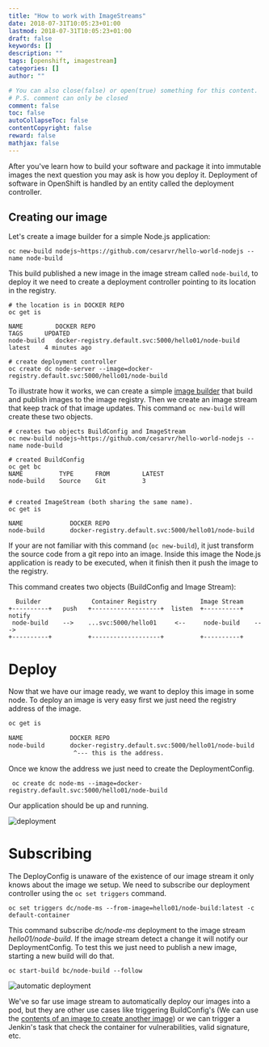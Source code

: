 ```yaml
---
title: "How to work with ImageStreams"
date: 2018-07-31T10:05:23+01:00
lastmod: 2018-07-31T10:05:23+01:00
draft: false
keywords: []
description: ""
tags: [openshift, imagestream]
categories: []
author: ""

# You can also close(false) or open(true) something for this content.
# P.S. comment can only be closed
comment: false
toc: false
autoCollapseToc: false
contentCopyright: false
reward: false
mathjax: false
---
```


<!--more-->

After you've learn how to build your software and package it into immutable images the next question you may ask is how you deploy it. Deployment of software in OpenShift is handled by an entity called the deployment controller.   


## Creating our image 

Let's create a image builder for a simple Node.js application: 

```
oc new-build nodejs~https://github.com/cesarvr/hello-world-nodejs --name node-build 
``` 

This build published a new image in the image stream called ```node-build```, to deploy it we need to create a deployment controller pointing to its location in the registry. 




```
# the location is in DOCKER REPO   
oc get is

NAME         DOCKER REPO                                           TAGS      UPDATED
node-build   docker-registry.default.svc:5000/hello01/node-build   latest    4 minutes ago

# create deployment controller
oc create dc node-server --image=docker-registry.default.svc:5000/hello01/node-build 

```


To illustrate how it works, we can create a simple [image builder](http://cesarvr.github.io/post/deploy-ocp/) that build and publish images to the image registry. Then we create an image stream that keep track of that image updates. This command ```oc new-build``` will create these two objects.  

```
# creates two objects BuildConfig and ImageStream
oc new-build nodejs~https://github.com/cesarvr/hello-world-nodejs --name node-build

# created BuildConfig
oc get bc
NAME          TYPE      FROM         LATEST
node-build    Source    Git          3


# created ImageStream (both sharing the same name).
oc get is

NAME             DOCKER REPO
node-build       docker-registry.default.svc:5000/hello01/node-build
```   

If your are not familiar with this command (```oc new-build```), it just transform the source code from a git repo into an image. Inside this image the Node.js application is ready to be executed, when it finish then it push the image to the registry. 

This command creates two objects (BuildConfig and Image Stream):

```
  Builder              Container Registry            Image Stream    
+----------+   push   +-------------------+  listen  +----------+  notify
 node-build    -->    ...svc:5000/hello01     <--     node-build    ---> 
+----------+          +-------------------+          +----------+
```


# Deploy

Now that we have our image ready, we want to deploy this image in some node. To deploy an image is very easy first we just need the registry address of the image.

```sh
oc get is

NAME             DOCKER REPO
node-build       docker-registry.default.svc:5000/hello01/node-build
                  ^--- this is the address.


```

Once we know the address we just need to create the DeploymentConfig.     

```
 oc create dc node-ms --image=docker-registry.default.svc:5000/hello01/node-build
```

Our application should be up and running.  

![deployment](https://github.com/cesarvr/hugo-blog/blob/master/static/static/oc-image-stream/oc-deploy-is.gif?raw=true)


# Subscribing

The DeployConfig is unaware of the existence of our image stream it only knows about the image we setup. We need to subscribe our deployment controller using the ```oc set triggers``` command.

```
oc set triggers dc/node-ms --from-image=hello01/node-build:latest -c default-container
```   

This command subscribe *dc/node-ms* deployment to the image stream *hello01/node-build*. If the image stream detect a change it will notify our DeploymentConfig. To test this we just need to publish a new image, starting a new build will do that. 

```
oc start-build bc/node-build --follow
```   

![automatic deployment](https://github.com/cesarvr/hugo-blog/blob/master/static/static/ocp-deploy/ocp-automatic-deploy.gif?raw=true)

We've so far use image stream to automatically deploy our images into a pod, but they are other use cases like triggering BuildConfig's (We can use the [contents of an image to create another image](https://cesarvr.github.io/post/ocp-chainbuild/)) or we can trigger a Jenkin's task that check the container for vulnerabilities, valid signature, etc.
